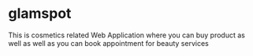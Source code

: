 # glamspot
This is cosmetics related Web Application where you can buy product as well as well as you can book appointment for beauty services
